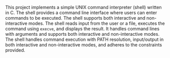 This project implements a simple UNIX command interpreter (shell) written in C. The shell provides a command line interface where users can enter commands to be executed. The shell supports both interactive and non-interactive modes.
The shell reads input from the user or a file, executes the command using `execve`, and displays the result.
It handles command lines with arguments and supports both interactive and non-interactive modes.
The shell handles command execution with PATH resolution, input/output in both interactive and non-interactive modes, and adheres to the constraints provided.

